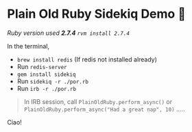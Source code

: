 # Plain Old Ruby Sidekiq Demo :crossed_fingers:

_Ruby version used **2.7.4** `rvm install 2.7.4`_

In the terminal,
* `brew install redis` (If redis not installed already)
* Run `redis-server`
* `gem install sidekiq`
* Run `sidekiq -r ./por.rb`
* Run `irb -r ./por.rb`

> In IRB session, call `PlainOldRuby.perform_async()` or `PlainOldRuby.perform_async("Had a great nap", 10)` .....

Ciao!

